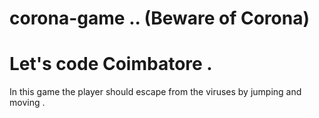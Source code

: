 # corona-game .. (Beware of Corona)
# Let's code Coimbatore .
In this game the player should escape from the viruses by jumping and moving .
